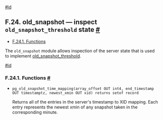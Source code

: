 [#id](#OLDSNAPSHOT)

## F.24. old_snapshot — inspect `old_snapshot_threshold` state [#](#OLDSNAPSHOT)

- [F.24.1. Functions](oldsnapshot#OLDSNAPSHOT-FUNCTIONS)

The `old_snapshot` module allows inspection of the server state that is used to implement [old_snapshot_threshold](runtime-config-resource#GUC-OLD-SNAPSHOT-THRESHOLD).

[#id](#OLDSNAPSHOT-FUNCTIONS)

### F.24.1. Functions [#](#OLDSNAPSHOT-FUNCTIONS)

- `pg_old_snapshot_time_mapping(array_offset OUT int4, end_timestamp OUT timestamptz, newest_xmin OUT xid) returns setof record`

  Returns all of the entries in the server's timestamp to XID mapping. Each entry represents the newest xmin of any snapshot taken in the corresponding minute.
